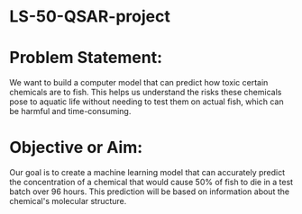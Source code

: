 # LS-50-QSAR-project

# Problem Statement:
We want to build a computer model that can predict how toxic certain chemicals are to fish. This helps us understand the risks these chemicals pose to aquatic life without needing to test them on actual fish, which can be harmful and time-consuming.

# Objective or Aim:
Our goal is to create a machine learning model that can accurately predict the concentration of a chemical that would cause 50% of fish to die in a test batch over 96 hours. This prediction will be based on information about the chemical's molecular structure.
